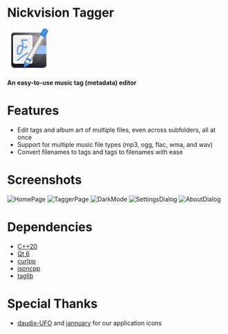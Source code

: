 # Nickvision Tagger
<img src="NickvisionTagger/Resources/icon.svg" width="100" height="100"/>

**An easy-to-use music tag (metadata) editor**

# Features
- Edit tags and album art of multiple files, even across subfolders, all at once
- Support for multiple music file types (mp3, ogg, flac, wma, and wav)
- Convert filenames to tags and tags to filenames with ease

# Screenshots
![HomePage](https://user-images.githubusercontent.com/17648453/182048696-f7ad8925-0a01-4360-8ae0-3197b52be317.png)
![TaggerPage](https://user-images.githubusercontent.com/17648453/182048699-0eedf904-6d70-47f2-9a92-5bc5b4703edd.png)
![DarkMode](https://user-images.githubusercontent.com/17648453/182048701-14fcf5f2-2825-4996-9b17-17726065fba1.png)
![SettingsDialog](https://user-images.githubusercontent.com/17648453/182048702-fa3ba57c-118f-4518-aec7-8d9fb0f1ef7c.png)
![AboutDialog](https://user-images.githubusercontent.com/17648453/182048703-f8a19755-5e7c-42a3-954f-7d73a00c0500.png)

# Dependencies
- [C++20](https://en.cppreference.com/w/cpp/20)
- [Qt 6](https://www.qt.io/product/qt6)
- [curlpp](http://www.curlpp.org/)
- [jsoncpp](https://github.com/open-source-parsers/jsoncpp)
- [taglib](https://taglib.org/)

# Special Thanks
- [daudix-UFO](https://github.com/daudix-UFO) and [jannuary](https://github.com/jannuary) for our application icons
